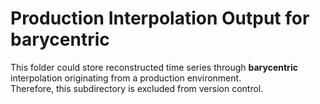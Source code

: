 # Production Interpolation Output for barycentric

This folder could store reconstructed time series through **barycentric** interpolation originating from a production environment.  
Therefore, this subdirectory is excluded from version control.
